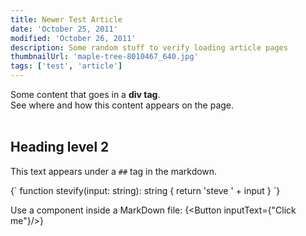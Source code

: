 ```yaml
---
title: Newer Test Article
date: 'October 25, 2011'
modified: 'October 26, 2011'
description: Some random stuff to verify loading article pages
thumbnailUrl: 'maple-tree-8010467_640.jpg'
tags: ['test', 'article']
---
```


<div>
  Some content that goes in a <strong>div tag</strong>. <br/>
  See where and how this content appears on the page.
</div>

<br/>

## Heading level 2

This text appears under a `##` tag in the markdown.

<SyntaxHighlighter language="typescript">
  {`
    function stevify(input: string): string {
      return 'steve ' + input
    }
  `}
</SyntaxHighlighter>

Use a component inside a MarkDown file: {<Button inputText={"Click me"}/>}
